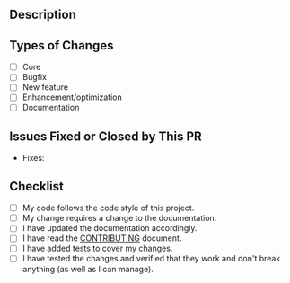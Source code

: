 <!--- Provide a general summary of your changes in the title above. -->

<!--- This template is entirely optional and can be removed, but is here to help both you and us. -->
<!--- Anything on lines wrapped in comments like these will not show up in the final text. -->

## Description

<!--- Describe your changes in detail here. -->

## Types of Changes

<!--- What types of changes does your pull request introduce? Put an `x` in all the boxes that apply. -->
- [ ] Core
- [ ] Bugfix
- [ ] New feature
- [ ] Enhancement/optimization
- [ ] Documentation

## Issues Fixed or Closed by This PR

* Fixes:

## Checklist

<!--- Go over all the following points, and put an `x` in all the boxes that apply. -->
<!--- If you're unsure about any of these, don't hesitate to ask. We're here to help! -->
- [ ] My code follows the code style of this project.
- [ ] My change requires a change to the documentation.
- [ ] I have updated the documentation accordingly.
- [ ] I have read the [CONTRIBUTING](https://github.com/histolab/histolab/blob/main/CONTRIBUTING.md) document.
- [ ] I have added tests to cover my changes.
- [ ] I have tested the changes and verified that they work and don't break anything (as well as I can manage).
